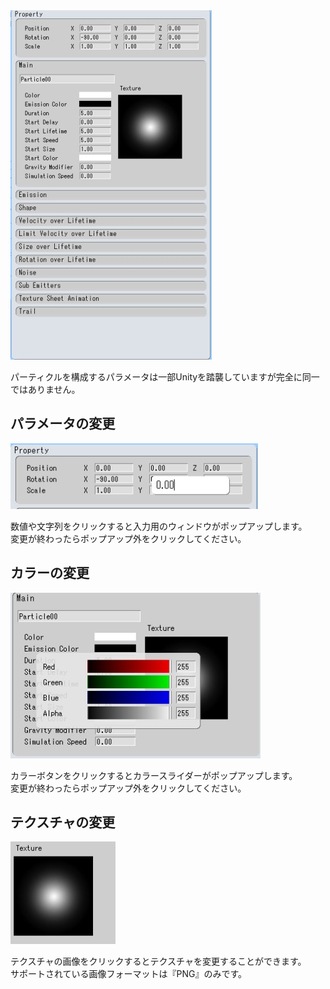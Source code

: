 <img src="pe_image/pe_propertywindow.jpg">

パーティクルを構成するパラメータは一部Unityを踏襲していますが完全に同一ではありません。  

## パラメータの変更
<img src="pe_image/pe_valuechange.jpg">

数値や文字列をクリックすると入力用のウィンドウがポップアップします。  
変更が終わったらポップアップ外をクリックしてください。

## カラーの変更
<img src="pe_image/pe_colorslider.jpg">

カラーボタンをクリックするとカラースライダーがポップアップします。  
変更が終わったらポップアップ外をクリックしてください。

## テクスチャの変更
<img src="pe_image/pe_texturechange.jpg">

テクスチャの画像をクリックするとテクスチャを変更することができます。  
サポートされている画像フォーマットは『PNG』のみです。

